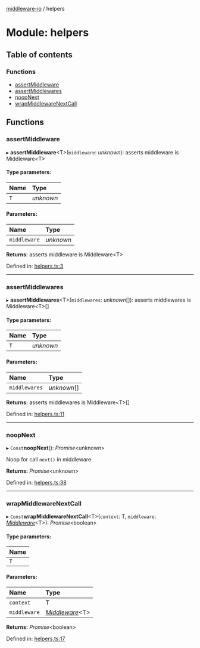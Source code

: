 [middleware-io](../README.md) / helpers

# Module: helpers

## Table of contents

### Functions

- [assertMiddleware](helpers.md#assertmiddleware)
- [assertMiddlewares](helpers.md#assertmiddlewares)
- [noopNext](helpers.md#noopnext)
- [wrapMiddlewareNextCall](helpers.md#wrapmiddlewarenextcall)

## Functions

### assertMiddleware

▸ **assertMiddleware**<T\>(`middleware`: *unknown*): asserts middleware is Middleware<T\>

#### Type parameters:

Name | Type |
:------ | :------ |
`T` | *unknown* |

#### Parameters:

Name | Type |
:------ | :------ |
`middleware` | *unknown* |

**Returns:** asserts middleware is Middleware<T\>

Defined in: [helpers.ts:3](https://github.com/negezor/middleware-io/blob/2437d40/src/helpers.ts#L3)

___

### assertMiddlewares

▸ **assertMiddlewares**<T\>(`middlewares`: *unknown*[]): asserts middlewares is Middleware<T\>[]

#### Type parameters:

Name | Type |
:------ | :------ |
`T` | *unknown* |

#### Parameters:

Name | Type |
:------ | :------ |
`middlewares` | *unknown*[] |

**Returns:** asserts middlewares is Middleware<T\>[]

Defined in: [helpers.ts:11](https://github.com/negezor/middleware-io/blob/2437d40/src/helpers.ts#L11)

___

### noopNext

▸ `Const`**noopNext**(): *Promise*<unknown\>

Noop for call `next()` in middleware

**Returns:** *Promise*<unknown\>

Defined in: [helpers.ts:38](https://github.com/negezor/middleware-io/blob/2437d40/src/helpers.ts#L38)

___

### wrapMiddlewareNextCall

▸ `Const`**wrapMiddlewareNextCall**<T\>(`context`: T, `middleware`: [*Middleware*](types.md#middleware)<T\>): *Promise*<boolean\>

#### Type parameters:

Name |
:------ |
`T` |

#### Parameters:

Name | Type |
:------ | :------ |
`context` | T |
`middleware` | [*Middleware*](types.md#middleware)<T\> |

**Returns:** *Promise*<boolean\>

Defined in: [helpers.ts:17](https://github.com/negezor/middleware-io/blob/2437d40/src/helpers.ts#L17)
